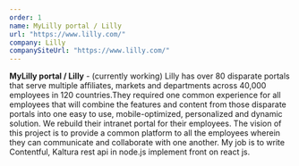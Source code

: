 ```yaml
---
order: 1
name: MyLilly portal / Lilly 
url: "https://www.lilly.com/"
company: Lilly
companySiteUrl: "https://www.lilly.com/"
---
```

**MyLilly portal / Lilly** -
(currently working) Lilly has over 80 disparate portals that serve multiple affiliates, 
markets and departments across 40,000 employees in 120 countries.They required one common experience for all employees that will combine the features and content from those disparate portals into one easy to use, mobile-optimized, personalized and dynamic solution. We rebuild their intranet portal for their employees. The vision of this project is to provide a common platform to all the employees wherein they can communicate and collaborate with one another. My job is to write Contentful, Kaltura rest api in node.js implement front on react js.
